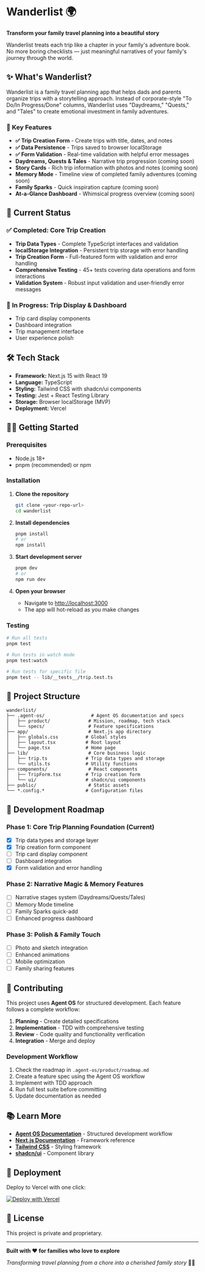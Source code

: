 # Wanderlist 🌍

**Transform your family travel planning into a beautiful story**

Wanderlist treats each trip like a chapter in your family's adventure book. No more boring checklists — just meaningful narratives of your family's journey through the world.

## ✨ What's Wanderlist?

Wanderlist is a family travel planning app that helps dads and parents organize trips with a storytelling approach. Instead of corporate-style "To Do/In Progress/Done" columns, Wanderlist uses "Daydreams," "Quests," and "Tales" to create emotional investment in family adventures.

### 🎯 Key Features

- **✅ Trip Creation Form** - Create trips with title, dates, and notes
- **✅ Data Persistence** - Trips saved to browser localStorage
- **✅ Form Validation** - Real-time validation with helpful error messages
- **Daydreams, Quests & Tales** - Narrative trip progression (coming soon)
- **Story Cards** - Rich trip information with photos and notes (coming soon)
- **Memory Mode** - Timeline view of completed family adventures (coming soon)
- **Family Sparks** - Quick inspiration capture (coming soon)
- **At-a-Glance Dashboard** - Whimsical progress overview (coming soon)

## 🚀 Current Status

### ✅ **Completed: Core Trip Creation**
- **Trip Data Types** - Complete TypeScript interfaces and validation
- **localStorage Integration** - Persistent trip storage with error handling
- **Trip Creation Form** - Full-featured form with validation and error handling
- **Comprehensive Testing** - 45+ tests covering data operations and form interactions
- **Validation System** - Robust input validation and user-friendly error messages

### 🔄 **In Progress: Trip Display & Dashboard**
- Trip card display components
- Dashboard integration
- Trip management interface
- User experience polish

## 🛠️ Tech Stack

- **Framework:** Next.js 15 with React 19
- **Language:** TypeScript
- **Styling:** Tailwind CSS with shadcn/ui components
- **Testing:** Jest + React Testing Library
- **Storage:** Browser localStorage (MVP)
- **Deployment:** Vercel

## 🏃‍♂️ Getting Started

### Prerequisites
- Node.js 18+
- pnpm (recommended) or npm

### Installation

1. **Clone the repository**
   ```bash
   git clone <your-repo-url>
   cd wanderlist
   ```

2. **Install dependencies**
   ```bash
   pnpm install
   # or
   npm install
   ```

3. **Start development server**
   ```bash
   pnpm dev
   # or
   npm run dev
   ```

4. **Open your browser**
   - Navigate to [http://localhost:3000](http://localhost:3000)
   - The app will hot-reload as you make changes

### Testing

```bash
# Run all tests
pnpm test

# Run tests in watch mode
pnpm test:watch

# Run tests for specific file
pnpm test -- lib/__tests__/trip.test.ts
```

## 📁 Project Structure

```
wanderlist/
├── .agent-os/                 # Agent OS documentation and specs
│   ├── product/              # Mission, roadmap, tech stack
│   └── specs/                # Feature specifications
├── app/                      # Next.js app directory
│   ├── globals.css          # Global styles
│   ├── layout.tsx           # Root layout
│   └── page.tsx             # Home page
├── lib/                      # Core business logic
│   ├── trip.ts              # Trip data types and storage
│   └── utils.ts             # Utility functions
├── components/               # React components
│   ├── TripForm.tsx         # Trip creation form
│   └── ui/                  # shadcn/ui components
├── public/                   # Static assets
└── *.config.*               # Configuration files
```

## 🎨 Development Roadmap

### Phase 1: Core Trip Planning Foundation (Current)
- [x] Trip data types and storage layer
- [x] Trip creation form component
- [ ] Trip card display component
- [ ] Dashboard integration
- [x] Form validation and error handling

### Phase 2: Narrative Magic & Memory Features
- [ ] Narrative stages system (Daydreams/Quests/Tales)
- [ ] Memory Mode timeline
- [ ] Family Sparks quick-add
- [ ] Enhanced progress dashboard

### Phase 3: Polish & Family Touch
- [ ] Photo and sketch integration
- [ ] Enhanced animations
- [ ] Mobile optimization
- [ ] Family sharing features

## 🤝 Contributing

This project uses **Agent OS** for structured development. Each feature follows a complete workflow:

1. **Planning** - Create detailed specifications
2. **Implementation** - TDD with comprehensive testing
3. **Review** - Code quality and functionality verification
4. **Integration** - Merge and deploy

### Development Workflow

1. Check the roadmap in `.agent-os/product/roadmap.md`
2. Create a feature spec using the Agent OS workflow
3. Implement with TDD approach
4. Run full test suite before committing
5. Update documentation as needed

## 📚 Learn More

- **[Agent OS Documentation](https://buildermethods.com/agent-os)** - Structured development workflow
- **[Next.js Documentation](https://nextjs.org/docs)** - Framework reference
- **[Tailwind CSS](https://tailwindcss.com/docs)** - Styling framework
- **[shadcn/ui](https://ui.shadcn.com/)** - Component library

## 🚀 Deployment

Deploy to Vercel with one click:

[![Deploy with Vercel](https://vercel.com/button)](https://vercel.com/new/clone?repository-url=https://github.com/your-username/wanderlist)

## 📄 License

This project is private and proprietary.

---

**Built with ❤️ for families who love to explore**

*Transforming travel planning from a chore into a cherished family story* 📖✨